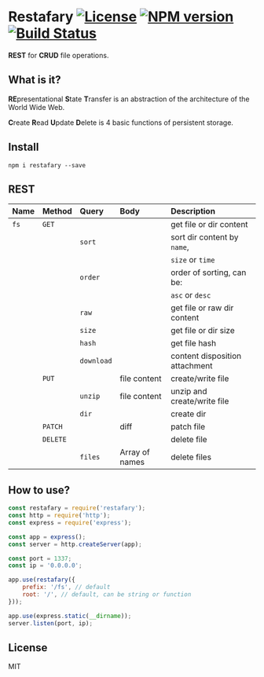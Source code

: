 # Restafary [![License][LicenseIMGURL]][LicenseURL] [![NPM version][NPMIMGURL]][NPMURL] [![Build Status][BuildStatusIMGURL]][BuildStatusURL]

**REST** for **CRUD** file operations.

## What is it?

**RE**presentational **S**tate **T**ransfer is an abstraction of the architecture of the World Wide Web.

**C**reate **R**ead **U**pdate **D**elete is 4 basic functions of persistent storage.

## Install

`npm i restafary --save`

## REST

|Name         |Method   |Query          |Body               |Description                    |
|:------------|:--------|:--------------|:------------------|:------------------------------|
|`fs`         |`GET`    |               |                   |get file or dir content        |
|             |         |`sort`         |                   |sort dir content by `name`,    |
|             |         |               |                   |`size` or `time`              |
|             |         |`order`        |                   |order of sorting, can be:      |
|             |         |               |                   |`asc` or `desc`                |
|             |         |`raw`          |                   |get file or raw dir content    |
|             |         |`size`         |                   |get file or dir size           |
|             |         |`hash`         |                   |get file hash                  |
|             |         |`download`     |                   |content disposition attachment |
|             |`PUT`    |               |file content       |create/write file              |
|             |         | `unzip`       |file content       |unzip and create/write file    |
|             |         | `dir`         |                   |create dir                     |
|             |`PATCH`  |               |diff               |patch file                     |
|             |`DELETE` |               |                   |delete file                    |
|             |         |`files`        |Array of names     |delete files                   |

## How to use?

```js
const restafary = require('restafary');
const http = require('http');
const express = require('express');

const app = express();
const server = http.createServer(app);

const port = 1337;
const ip = '0.0.0.0';

app.use(restafary({
    prefix: '/fs', // default
    root: '/', // default, can be string or function
}));

app.use(express.static(__dirname));
server.listen(port, ip);
```

## License

MIT

[NPMIMGURL]: https://img.shields.io/npm/v/restafary.svg?style=flat
[BuildStatusURL]: https://github.com/coderaiser/node-restafary/actions?query=workflow%3A%22Node+CI%22 "Build Status"
[BuildStatusIMGURL]: https://github.com/coderaiser/node-restafary/workflows/Node%20CI/badge.svg
[LicenseIMGURL]: https://img.shields.io/badge/license-MIT-317BF9.svg?style=flat
[NPMURL]: https://npmjs.org/package/restafary "npm"
[LicenseURL]: https://tldrlegal.com/license/mit-license "MIT License"
